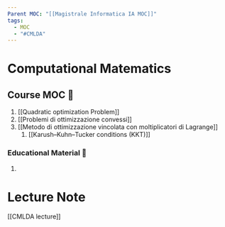 ```yaml
---
Parent MOC: "[[Magistrale Informatica IA MOC]]"
tags:
  - MOC
  - "#CMLDA"
---
```

# Computational Matematics

## Course MOC  📒
1. [[Quadratic optimization Problem]]
2. [[Problemi di ottimizzazione convessi]]
3. [[Metodo di ottimizzazione vincolata con moltiplicatori di Lagrange]]
	1. [[Karush–Kuhn–Tucker conditions (KKT)]]



### Educational Material 🧱
1. 


# Lecture Note
[[CMLDA lecture]]

